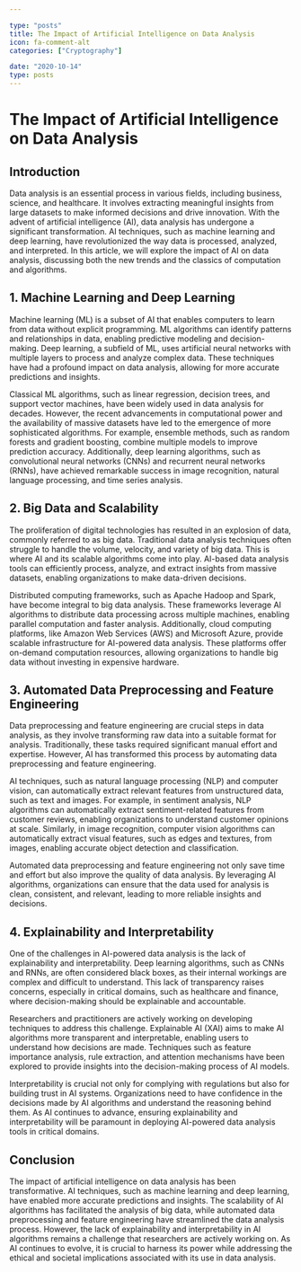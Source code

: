 ```yaml
---

type: "posts"
title: The Impact of Artificial Intelligence on Data Analysis
icon: fa-comment-alt
categories: ["Cryptography"]

date: "2020-10-14"
type: posts
---
```





# The Impact of Artificial Intelligence on Data Analysis

## Introduction

Data analysis is an essential process in various fields, including business, science, and healthcare. It involves extracting meaningful insights from large datasets to make informed decisions and drive innovation. With the advent of artificial intelligence (AI), data analysis has undergone a significant transformation. AI techniques, such as machine learning and deep learning, have revolutionized the way data is processed, analyzed, and interpreted. In this article, we will explore the impact of AI on data analysis, discussing both the new trends and the classics of computation and algorithms.

## 1. Machine Learning and Deep Learning

Machine learning (ML) is a subset of AI that enables computers to learn from data without explicit programming. ML algorithms can identify patterns and relationships in data, enabling predictive modeling and decision-making. Deep learning, a subfield of ML, uses artificial neural networks with multiple layers to process and analyze complex data. These techniques have had a profound impact on data analysis, allowing for more accurate predictions and insights.

Classical ML algorithms, such as linear regression, decision trees, and support vector machines, have been widely used in data analysis for decades. However, the recent advancements in computational power and the availability of massive datasets have led to the emergence of more sophisticated algorithms. For example, ensemble methods, such as random forests and gradient boosting, combine multiple models to improve prediction accuracy. Additionally, deep learning algorithms, such as convolutional neural networks (CNNs) and recurrent neural networks (RNNs), have achieved remarkable success in image recognition, natural language processing, and time series analysis.

## 2. Big Data and Scalability

The proliferation of digital technologies has resulted in an explosion of data, commonly referred to as big data. Traditional data analysis techniques often struggle to handle the volume, velocity, and variety of big data. This is where AI and its scalable algorithms come into play. AI-based data analysis tools can efficiently process, analyze, and extract insights from massive datasets, enabling organizations to make data-driven decisions.

Distributed computing frameworks, such as Apache Hadoop and Spark, have become integral to big data analysis. These frameworks leverage AI algorithms to distribute data processing across multiple machines, enabling parallel computation and faster analysis. Additionally, cloud computing platforms, like Amazon Web Services (AWS) and Microsoft Azure, provide scalable infrastructure for AI-powered data analysis. These platforms offer on-demand computation resources, allowing organizations to handle big data without investing in expensive hardware.

## 3. Automated Data Preprocessing and Feature Engineering

Data preprocessing and feature engineering are crucial steps in data analysis, as they involve transforming raw data into a suitable format for analysis. Traditionally, these tasks required significant manual effort and expertise. However, AI has transformed this process by automating data preprocessing and feature engineering.

AI techniques, such as natural language processing (NLP) and computer vision, can automatically extract relevant features from unstructured data, such as text and images. For example, in sentiment analysis, NLP algorithms can automatically extract sentiment-related features from customer reviews, enabling organizations to understand customer opinions at scale. Similarly, in image recognition, computer vision algorithms can automatically extract visual features, such as edges and textures, from images, enabling accurate object detection and classification.

Automated data preprocessing and feature engineering not only save time and effort but also improve the quality of data analysis. By leveraging AI algorithms, organizations can ensure that the data used for analysis is clean, consistent, and relevant, leading to more reliable insights and decisions.

## 4. Explainability and Interpretability

One of the challenges in AI-powered data analysis is the lack of explainability and interpretability. Deep learning algorithms, such as CNNs and RNNs, are often considered black boxes, as their internal workings are complex and difficult to understand. This lack of transparency raises concerns, especially in critical domains, such as healthcare and finance, where decision-making should be explainable and accountable.

Researchers and practitioners are actively working on developing techniques to address this challenge. Explainable AI (XAI) aims to make AI algorithms more transparent and interpretable, enabling users to understand how decisions are made. Techniques such as feature importance analysis, rule extraction, and attention mechanisms have been explored to provide insights into the decision-making process of AI models.

Interpretability is crucial not only for complying with regulations but also for building trust in AI systems. Organizations need to have confidence in the decisions made by AI algorithms and understand the reasoning behind them. As AI continues to advance, ensuring explainability and interpretability will be paramount in deploying AI-powered data analysis tools in critical domains.

## Conclusion

The impact of artificial intelligence on data analysis has been transformative. AI techniques, such as machine learning and deep learning, have enabled more accurate predictions and insights. The scalability of AI algorithms has facilitated the analysis of big data, while automated data preprocessing and feature engineering have streamlined the data analysis process. However, the lack of explainability and interpretability in AI algorithms remains a challenge that researchers are actively working on. As AI continues to evolve, it is crucial to harness its power while addressing the ethical and societal implications associated with its use in data analysis.